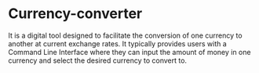 # Currency-converter
It  is a digital tool designed to facilitate the conversion of one currency to another at current exchange rates. It typically provides users with a Command Line Interface where they can input the amount of money in one currency and select the desired currency to convert to.
